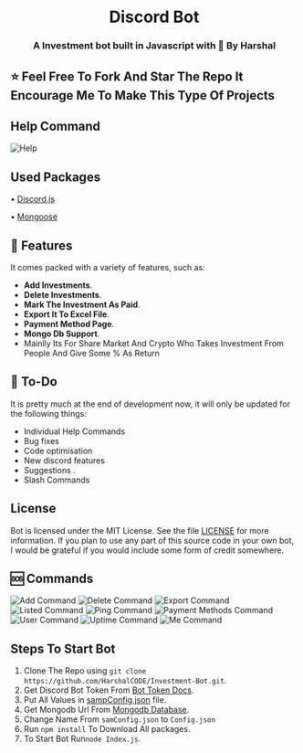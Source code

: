 <h1 align="center">
  <br>
  Discord Bot
  <br>
</h1>

<h3 align=center>A Investment bot built in Javascript with 💖 By Harshal </h3>

## ⭐ Feel Free To Fork And Star The Repo It Encourage Me To Make This Type Of Projects

## Help Command
![Help](https://github.com/HarshalCODE/Investment-Bot/blob/master/github/help.png)

## Used Packages
 • [Discord.js](https://discord.js.org)
 
 • [Mongoose](https://mongoosejs.com/docs/api.html)


## 🤖 Features
It comes packed with a variety of features, such as:

  * **Add Investments**.
  * **Delete Investments**.
  * **Mark The Investment As Paid**.
  * **Export It To Excel File**.
  * **Payment Method Page**.
  * **Mongo Db Support**.
  * Mainlly Its For Share Market And Crypto Who Takes Investment From People And Give Some % As Return


## 📝 To-Do

It is pretty much at the end of development now, it will only be updated for the following things:

  * Individual Help Commands
  * Bug fixes
  * Code optimisation
  * New discord features
  * Suggestions .
  * Slash Commands

## License

Bot is licensed under the MIT License. See the file [LICENSE](https://github.com/HarshalCODE/Investment-Bot/blob/main/LICENSE) for more information. If you plan to use any part of this source code in your own bot, I would be grateful if you would include some form of credit somewhere.


## 🆘 Commands 
   ![Add Command](https://github.com/HarshalCODE/Investment-Bot/blob/master/github/add.png?raw=true) 
   ![Delete Command](https://github.com/HarshalCODE/Investment-Bot/blob/master/github/delete.png?raw=true)
   ![Export Command](https://github.com/HarshalCODE/Investment-Bot/blob/master/github/export.png?raw=true)
   ![Listed Command](https://github.com/HarshalCODE/Investment-Bot/blob/master/github/listed.png?raw=true)
   ![Ping Command](https://github.com/HarshalCODE/Investment-Bot/blob/master/github/ping.png?raw=true)
   ![Payment Methods Command](https://github.com/HarshalCODE/Investment-Bot/blob/master/github/pm.png?raw=true)
   ![User Command](https://github.com/HarshalCODE/Investment-Bot/blob/master/github/user.png?raw=true)
   ![Uptime Command](https://github.com/HarshalCODE/Investment-Bot/blob/master/github/uptime.png?raw=true)
   ![Me Command](https://github.com/HarshalCODE/Investment-Bot/blob/master/github/me.png?raw=true)


## Steps To Start Bot 
 1. Clone The Repo using `git clone https://github.com/HarshalCODE/Investment-Bot.git`.
 2. Get Discord Bot Token From [Bot Token Docs](https://github.com/reactiflux/discord-irc/wiki/Creating-a-discord-bot-&-getting-a-token).
 3. Put All Values in [sampConfig.json](https://github.com/HarshalCODE/Investment-Bot/blob/master/samConfig.json) file.
 4. Get Mongodb Url From [Mongodb Database](https://account.mongodb.com/account).
 5. Change Name From `samConfig.json` to `Config.json`
 6. Run `npm install` To Download All packages.
 7. To Start Bot Run`node Index.js`.
